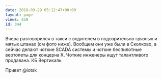 ```yaml
---
date: 2018-03-29 05:12:47+00:00
layout: page
views: 459
id: 344
---
```


Вчера разговорился в такси с водителем в подозрительно грязных и мятых штанах (см фото ниже). Вообщем они уже были в Сколково, а сейчас делают чоткие SCADA системы и чоткие беспилотные вертолеты для концерна К. Чоткие инженеры ищут талантливого продавана. КБ Вертикаль

Привет @iotsk


